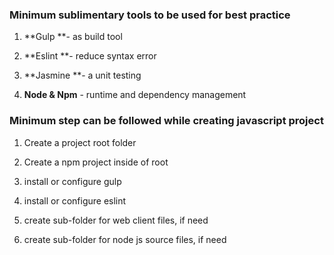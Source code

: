 ### Minimum sublimentary tools to be used for best practice

1. **Gulp **-  as build tool

2. **Eslint **- reduce syntax error

3. **Jasmine **- a unit testing

4. **Node & Npm** - runtime and dependency management


### Minimum step can be followed while creating javascript project

1. Create a project root folder

2. Create a npm project inside of root

3. install or configure gulp

4. install or configure eslint

5. create sub-folder for web client files, if need

6. create sub-folder for node js source files, if need


